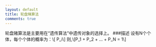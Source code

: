 ```yaml
---
layout: default
title: 轮盘赌算法
comments: true
---
```

轮盘赌算法是主要用在“遗传算法”中遗传对象的选择上。
###描述
设有N个个体，每个个体的概率为：\\[ P_i\\] 则,\\[P_1 + P_2 + ... + P_N = 1\\]
